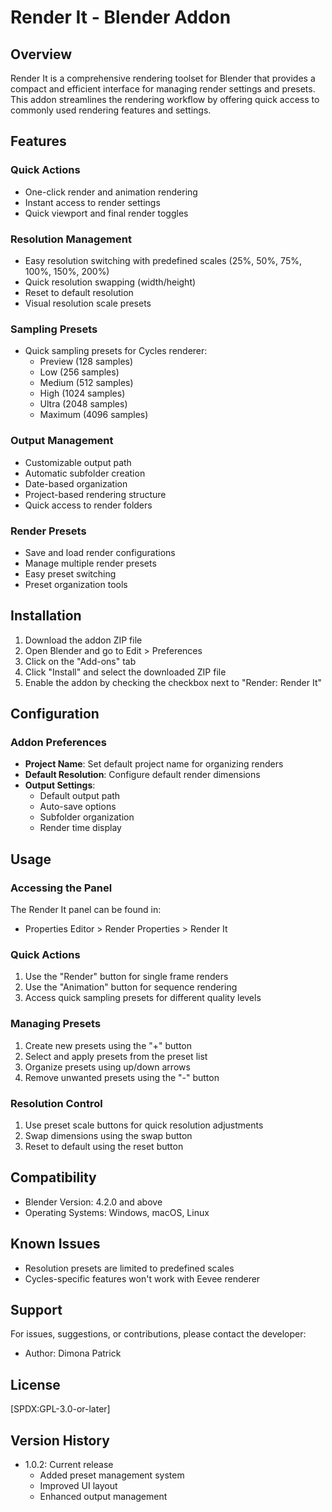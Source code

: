 # Render It - Blender Addon

## Overview
Render It is a comprehensive rendering toolset for Blender that provides a compact and efficient interface for managing render settings and presets. This addon streamlines the rendering workflow by offering quick access to commonly used rendering features and settings.

## Features

### Quick Actions
- One-click render and animation rendering
- Instant access to render settings
- Quick viewport and final render toggles

### Resolution Management
- Easy resolution switching with predefined scales (25%, 50%, 75%, 100%, 150%, 200%)
- Quick resolution swapping (width/height)
- Reset to default resolution
- Visual resolution scale presets

### Sampling Presets
- Quick sampling presets for Cycles renderer:
  - Preview (128 samples)
  - Low (256 samples)
  - Medium (512 samples)
  - High (1024 samples)
  - Ultra (2048 samples)
  - Maximum (4096 samples)

### Output Management
- Customizable output path
- Automatic subfolder creation
- Date-based organization
- Project-based rendering structure
- Quick access to render folders

### Render Presets
- Save and load render configurations
- Manage multiple render presets
- Easy preset switching
- Preset organization tools

## Installation

1. Download the addon ZIP file
2. Open Blender and go to Edit > Preferences
3. Click on the "Add-ons" tab
4. Click "Install" and select the downloaded ZIP file
5. Enable the addon by checking the checkbox next to "Render: Render It"

## Configuration

### Addon Preferences
- **Project Name**: Set default project name for organizing renders
- **Default Resolution**: Configure default render dimensions
- **Output Settings**: 
  - Default output path
  - Auto-save options
  - Subfolder organization
  - Render time display

## Usage

### Accessing the Panel
The Render It panel can be found in:
- Properties Editor > Render Properties > Render It

### Quick Actions
1. Use the "Render" button for single frame renders
2. Use the "Animation" button for sequence rendering
3. Access quick sampling presets for different quality levels

### Managing Presets
1. Create new presets using the "+" button
2. Select and apply presets from the preset list
3. Organize presets using up/down arrows
4. Remove unwanted presets using the "-" button

### Resolution Control
1. Use preset scale buttons for quick resolution adjustments
2. Swap dimensions using the swap button
3. Reset to default using the reset button

## Compatibility
- Blender Version: 4.2.0 and above
- Operating Systems: Windows, macOS, Linux

## Known Issues
- Resolution presets are limited to predefined scales
- Cycles-specific features won't work with Eevee renderer

## Support
For issues, suggestions, or contributions, please contact the developer:
- Author: Dimona Patrick

## License
[SPDX:GPL-3.0-or-later]

## Version History
- 1.0.2: Current release
  - Added preset management system
  - Improved UI layout
  - Enhanced output management
